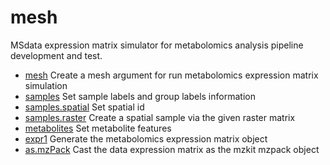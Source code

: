 # mesh

MSdata expression matrix simulator for metabolomics analysis pipeline development and test.

+ [mesh](mesh/mesh.1) Create a mesh argument for run metabolomics expression matrix simulation
+ [samples](mesh/samples.1) Set sample labels and group labels information
+ [samples.spatial](mesh/samples.spatial.1) Set spatial id
+ [samples.raster](mesh/samples.raster.1) Create a spatial sample via the given raster matrix
+ [metabolites](mesh/metabolites.1) Set metabolite features
+ [expr1](mesh/expr1.1) Generate the metabolomics expression matrix object
+ [as.mzPack](mesh/as.mzPack.1) Cast the data expression matrix as the mzkit mzpack object
